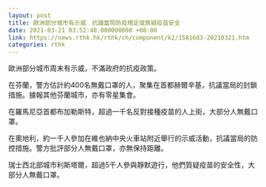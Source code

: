 ```yaml
---
layout: post
title: 歐洲部分城市有示威　抗議當局防疫規定或質疑疫苗安全
date: 2021-03-21 03:52:48.000000000 +08:00
link: https://news.rthk.hk/rthk/ch/component/k2/1581683-20210321.htm
categories: rthk
---
```


歐洲部分城市周末有示威，不滿政府的抗疫政策。

在芬蘭，警方估計約400名無戴口罩的人，聚集在首都赫爾辛基，抗議當局的封鎖措施。據報其他芬蘭城市，亦有零星集會。

在羅馬尼亞首都布加勒斯特，超過一千名反對接種疫苗的人上街，大部分人無戴口罩。

在奧地利，約一千人參加在維也納中央火車站附近舉行的示威活動，抗議當局的防控措施。警方批評部分人無戴口罩，亦無保持距離。

瑞士西北部城市利斯塔爾，超過5千人參與靜默遊行，他們質疑疫苗的安全性，大部分人無戴口罩。
